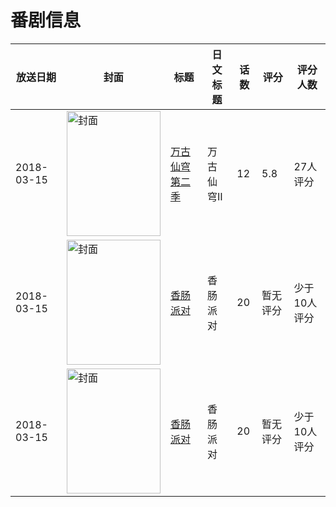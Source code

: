 # 番剧信息

|放送日期|封面|标题|日文标题|话数|评分|评分人数|
|---|---|---|---|---|---|---|
|2018-03-15|<img src="https://lain.bgm.tv/pic/cover/c/4e/3f/231357_j8UNb.jpg" alt="封面" style="width:150px;height:200px;object-fit:cover;">|[万古仙穹 第二季](https://bangumi.tv/subject/231357)|万古仙穹Ⅱ|12|5.8|27人评分|
|2018-03-15|<img src="https://lain.bgm.tv/pic/cover/c/9a/47/240439_k6q8v.jpg" alt="封面" style="width:150px;height:200px;object-fit:cover;">|[香肠派对](https://bangumi.tv/subject/240439)|香肠派对|20|暂无评分|少于10人评分|
|2018-03-15|<img src="https://lain.bgm.tv/pic/cover/c/9a/47/240439_k6q8v.jpg" alt="封面" style="width:150px;height:200px;object-fit:cover;">|[香肠派对](https://bangumi.tv/subject/240439)|香肠派对|20|暂无评分|少于10人评分|
